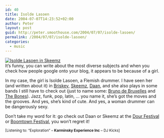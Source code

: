 ```yaml
---
id: 40
title: Isolde Lasoen
date: 2004-07-07T14:23:52+02:00
author: Peter
layout: post
guid: http://peter.smoothouse.com/2004/07/07/isolde-lasoen/
permalink: /2004/07/07/isolde-lasoen/
categories:
  - music
---
```

[<img border="0" src="http://www.pixagogo.com/Tools/Thumbnails.aspx?thumb=S5mMBvL03mIUxbV6nLMYHgFJPx-QBO!erhtRn9sr79KfPh1Lah2!f!IHWadmy!YGdhuRLDi19xAub6n7djTe5IVCSc3n1dol8!g93tKOAFmkLR1vTtTFhHmV89GoNGox!n" alt="Isolde Lasoen in Skeemz" />](http://www.pixagogo.be/6134235147)  
It&#8217;s funny, you can write about the most diverse subjects and when you check how people google onto your blog, it appears to be because of a girl. 

In my case, the girl is Isolde Lasoen, a Flemish drummer. I have seen her (and written about it) in [Briskey](http://www.briskey.be), [Skeemz](http://www.skeemz.be), [Daan](http://www.daan.be), and she also plays in some bands I still have to check out (just to name some: [Bruno de Bruxelles](http://www.brunodebruxelles.be) and [The Bones](http://thebones.skynetblogs.be/)). Jazz, funk, pop, latin, &#8230; you name it, she&#8217;s got the moves and the grooves. And yes, she&#8217;s kind of cute. And yes, a woman drummer can be dangerously sexy.

Don&#8217;t take my word for it: go check out Daan or Skeemz at the [Dour Festival](http://www.dourfestival.be/) or [Boomtown Festival](http://www.boomtownlive.be/), you won&#8217;t regret it!

<small>[Listening to: &#8220;Exploration&#8221; &#8211; <b>Karminsky Experience Inc</b> &#8211; DJ Kicks]</small>